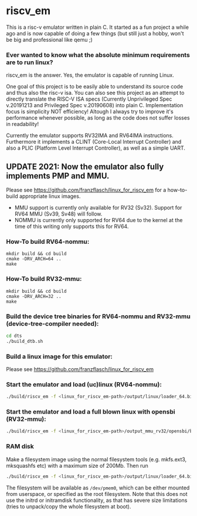 # riscv_em
This is a risc-v emulator written in plain C.
It started as a fun project a while ago and is now capable of doing a few things (but still just a hobby, won't be big and professional like qemu ;)

### Ever wanted to know what the absolute minimum requirements are to run linux?
riscv_em is the answer. Yes, the emulator is capable of running Linux.

One goal of this project is to be easily able to understand its source code and thus also the risc-v isa. You can also see this project as an attempt to directly translate the RISC-V ISA specs (Currently Unprivileged Spec v.20191213 and Privileged Spec v.20190608) into plain C.
Implementation focus is simplicity NOT efficiency! Altough I always try to improve it's performance whenever possible, as long as the code does not suffer losses in readability!

Currently the emulator supports RV32IMA and RV64IMA instructions.
Furthermore it implements a CLINT (Core-Local Interrupt Controller) and also a PLIC (Platform Level Interrupt Controller), as well as a simple UART.

## UPDATE 2021: Now the emulator also fully implements PMP and MMU.
Please see https://github.com/franzflasch/linux_for_riscv_em for a how-to-build appropriate linux images.

* MMU support is currently only available for RV32 (Sv32). Support for RV64 MMU (Sv39, Sv48) will follow.
* NOMMU is currently only supported for RV64 due to the kernel at the time of this writing only supports this for RV64.

### How-To build RV64-nommu:
```console
mkdir build && cd build
cmake -DRV_ARCH=64 ..
make
```

### How-To build RV32-mmu:
```console
mkdir build && cd build
cmake -DRV_ARCH=32 ..
make
```

### Build the device tree binaries for RV64-nommu and RV32-mmu (device-tree-compiler needed):
```sh
cd dts
./build_dtb.sh
```

### Build a linux image for this emulator:
Please see https://github.com/franzflasch/linux_for_riscv_em

### Start the emulator and load (uc)linux (RV64-nommu):
```sh
./build/riscv_em -f <linux_for_riscv_em-path>/output/linux/loader_64.bin -d dts/riscv_em.dtb
```

### Start the emulator and load a full blown linux with opensbi (RV32-mmu):
```sh
./build/riscv_em -f <linux_for_riscv_em-path>/output_mmu_rv32/opensbi/build/platform/generic/firmware/fw_payload.bin -d dts/riscv_em32_linux.dtb
```

### RAM disk

Make a filesystem image using the normal filesystem tools (e.g.
mkfs.ext3, mksquashfs etc) with a maximum size of 200Mb. Then run

```sh
./build/riscv_em -f <linux_for_riscv_em-path>/output/linux/loader_64.bin -d dts/riscv_em.dtb -i mydiskimage.ext3
```

The filesystem will be available as `/dev/pmem0`, which can be either
mounted from userspace, or specified as the root filesystem. Note that
this does not use the initrd or initramdisk functionality, as that has
severe size limitations (tries to unpack/copy the whole filesystem at
boot).